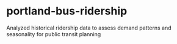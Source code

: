 # portland-bus-ridership
Analyzed historical ridership data to assess demand patterns and seasonality for public transit planning
